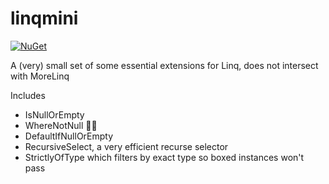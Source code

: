 # linqmini

[![NuGet](https://img.shields.io/nuget/v/LinqMini.svg)](https://www.nuget.org/packages/LinqMini/)

A (very) small set of some essential extensions for Linq, does not intersect with MoreLinq

Includes
- IsNullOrEmpty
- WhereNotNull 🤷‍♂️
- DefaultIfNullOrEmpty
- RecursiveSelect, a very efficient recurse selector
- StrictlyOfType which filters by exact type so boxed instances won't pass

